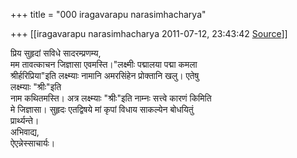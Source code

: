 +++
title = "000 iragavarapu narasimhacharya"

+++
[[iragavarapu narasimhacharya	2011-07-12, 23:43:42 [Source](https://groups.google.com/g/bvparishat/c/sp7mCJ1LK3k)]]



प्रिय सुहृदां सविधे सादरम्प्रणम्य,  
मम तावत्काचन जिज्ञासा एवमस्ति।"लक्ष्मीः पद्मालया पद्मा कमला  
श्रीर्हरिप्रिया"इति लक्ष्म्याः नामानि अमरसिंहेन प्रोक्तानि खलु। एतेषु  
लक्ष्म्याः "श्रीः"इति  
नाम कथितमस्ति। अत्र लक्ष्म्याः "श्रीः"इति नाम्नः सत्त्वे कारणं किमिति  
मे जिज्ञासा। सुहृदः एतद्विषये मां कृपां विधाय साकल्येन बोधयितुं  
प्रार्थ्यन्ते।  
अभिवाद्य,  
ऐएन्नेस्साचार्यः।  

